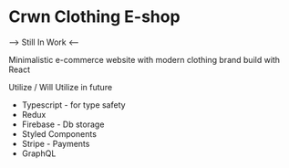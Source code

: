 # Crwn Clothing E-shop

--> Still In Work <--

Minimalistic e-commerce website with modern clothing brand build with React

Utilize / Will Utilize in future

-   Typescript - for type safety
-   Redux
-   Firebase - Db storage
-   Styled Components
-   Stripe - Payments
-   GraphQL
